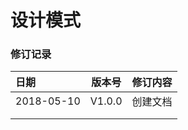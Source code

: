 # 设计模式



### 修订记录

| 日期       | 版本号 | 修订内容 |
| :--------- | ------ | -------- |
| 2018-05-10 | V1.0.0 | 创建文档 |
|            |        |          |
|            |        |          |

